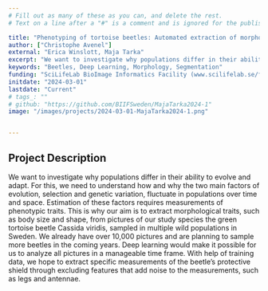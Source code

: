 ```yaml
---
# Fill out as many of these as you can, and delete the rest.
# Text on a line after a "#" is a comment and is ignored for the published page.

title: "Phenotyping of tortoise beetles: Automated extraction of morphology from thousands of beetle pictures"
author: ["Christophe Avenel"]
external: "Erica Winslott, Maja Tarka"
excerpt: "We want to investigate why populations differ in their ability to evolve and adapt. Our aim is to extract morphological traits, such as body size and shape, from pictures of our study species the green tortoise beetle Cassida viridis, sampled in multiple wild populations in Sweden. "
keywords: "Beetles, Deep Learning, Morphology, Segmentation"
funding: "SciLifeLab BioImage Informatics Facility (www.scilifelab.se/facilities/bioimage-informatics)"
initdate: "2024-03-01"
lastdate: "Current"
# tags_: ""
# github: "https://github.com/BIIFSweden/MajaTarka2024-1"
image: "/images/projects/2024-03-01-MajaTarka2024-1.png"


---
```


## Project Description
We want to investigate why populations differ in their ability to evolve and adapt. For this, we need to understand how and why the two main factors of evolution, selection and genetic variation, fluctuate in populations over time and space. Estimation of these factors requires measurements of phenotypic traits. This is why our aim is to extract morphological traits, such as body size and shape, from pictures of our study species the green tortoise beetle Cassida viridis, sampled in multiple wild populations in Sweden. We already have over 10,000 pictures and are planning to sample more beetles in the coming years. Deep learning would make it possible for us to analyze all pictures in a manageable time frame. With help of training data, we hope to extract specific measurements of the beetle’s protective shield through excluding features that add noise to the measurements, such as legs and antennae.
